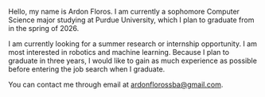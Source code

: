 Hello, my name is Ardon Floros.
I am currently a sophomore Computer Science major studying at Purdue University, which I plan to graduate from in the spring of 2026.

I am currently looking for a summer research or internship opportunity. I am most interested in robotics and machine learning. Because I plan to graduate in three years, I would like to gain as much experience as possible before entering the job search when I graduate.

You can contact me through email at ardonflorossba@gmail.com.
